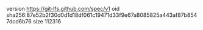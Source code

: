 version https://git-lfs.github.com/spec/v1
oid sha256:87e52b2f30d0d1d18df061c19471d33f9e67a8085825a443af87b8547dcd6b76
size 112316
